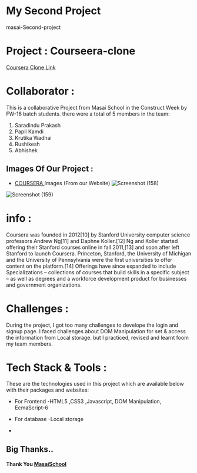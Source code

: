 # My Second Project
masai-Second-project
# Project : Courseera-clone
<a href="https://cloneofcourserafw16.netlify.app/">Coursera Clone Link</a>
# Collaborator :
This is a collaborative Project from Masai School in the Construct Week by FW-16 batch students. there were a total of 5 members in the team:
1. Saradindu Prakash 
2. Papil Kamdi
3. Krutika Wadhai
4. Rushikesh 
5. Abhishek 

## Images Of Our Project :
* [COURSERA ]("https://cloneofcourserafw16.netlify.app/") Images (From our Website) 
![Screenshot (158)](https://user-images.githubusercontent.com/99641288/171847714-4a739129-dba0-4c50-bc75-89ddf54663ac.png)

![Screenshot (159)](https://user-images.githubusercontent.com/99641288/171847780-40674af9-c8cf-4cee-a061-8f862d607ffe.png)

# info :
Coursera was founded in 2012[10] by Stanford University computer science professors Andrew Ng[11] and Daphne Koller.[12] Ng and Koller started offering their Stanford courses online in fall 2011,[13] and soon after left Stanford to launch Coursera. Princeton, Stanford, the University of Michigan and the University of Pennsylvania were the first universities to offer content on the platform.[14] Offerings have since expanded to include Specializations – collections of courses that build skills in a specific subject – as well as degrees and a workforce development product for businesses and government organizations.

# Challenges :
During the project, I got too many challenges to develope the login and signup page. I faced challenges about DOM Manipulation for set & access the information from Local storage. but I practiced, revised and learnt foom my team members.

# Tech Stack & Tools :
These are the technologies used in this project which are available below with their packages and websites:

* For Frontend -HTML5 ,CSS3 ,Javascript, DOM Manipulation, EcmaScript-6

* For database -Local storage
* 
## Big Thanks..
#### Thank You [MasaiSchool](https://www.masaischool.com/ "home") 
